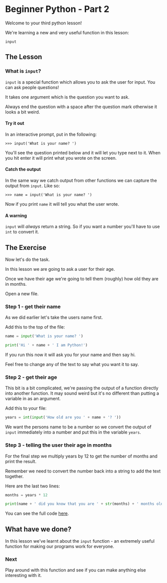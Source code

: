 # Beginner Python - Part 2

Welcome to your third python lesson!

We're learning a new and very useful function in this lesson:

`input`

## The Lesson

### What is `input`?

`input` is a special function which allows you to ask the user for
input. You can ask people questions!

It takes one argument which is the question you want to ask.

Always end the question with a space after the question mark
 otherwise it looks a bit weird.

#### Try it out

In an interactive prompt, put in the following:

    >>> input('What is your name? ')

You'll see the question printed below and it will let you type next
to it. When you hit enter it will print what you wrote on the 
screen.

#### Catch the output

In the same way we catch output from other functions we can capture
the output from `input`. Like so:

    >>> name = input('What is your name? ')

Now if you print `name` it will tell you what the user wrote.

#### A warning

`input` will _always_ return a string. So if you want a number you'll
have to use `int` to convert it.

## The Exercise

Now let's do the task.

In this lesson we are going to ask a user for their age.

Once we have their age we're going to tell them (roughly) how old
they are in months.

Open a new file.

### Step 1 - get their name

As we did earlier let's take the users name first.

Add this to the top of the file:

```python
name = input('What is your name? ')

print('Hi ' + name + ' I am Python!')
```

If you run this now it will ask you for your name and then say hi.

Feel free to change any of the text to say what you want it to say.

### Step 2 - get their age

This bit is a bit complicated, we're passing the output of a function
directly into another function. It may sound weird but it's no
different than putting a variable in as an argument.

Add this to your file:

```python
years = int(input('How old are you ' + name + '? '))
``` 

We want the persons name to be a number so we convert the output of 
`input` immediately into a number and put this in the variable `years`.

### Step 3 - telling the user their age in months

For the final step we multiply years by 12 to get the number of months
and print the result.

Remember we need to convert the number back into a string to add the 
text together.

Here are the last two lines:

```python
months = years * 12

print(name + ' did you know that you are ' + str(months) + ' months old?')
```

You can see the full code [here](age1.py).

## What have we done?

In this lesson we've learnt about the `input` function - an extremely
useful function for making our programs work for everyone.

### Next

Play around with this function and see if you can make anything else 
interesting with it.
